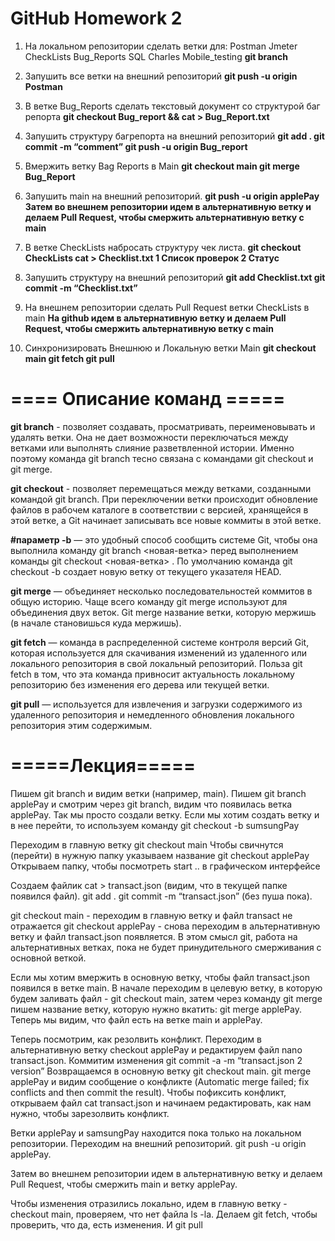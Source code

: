 # GitHub Homework 2

1. На локальном репозитории сделать ветки для:
Postman
Jmeter
CheckLists
Bug_Reports
SQL
Charles
Mobile_testing
**git branch**

3. Запушить все ветки на внешний репозиторий
**git push -u origin Postman**

4. В ветке Bug_Reports сделать текстовый документ со структурой баг репорта
**git checkout Bug_report && cat > Bug_Report.txt**

5. Запушить структуру багрепорта на внешний репозиторий
**git add .
git commit -m “comment”
git push -u origin Bug_report**

6. Вмержить ветку Bag Reports в Main
**git checkout main
git merge Bug_Report**

7. Запушить main на внешний репозиторий.
**git push -u origin applePay
Затем во внешнем репозитории идем в альтернативную ветку и делаем Pull Request, чтобы смержить альтернативную ветку с main**


8. В ветке CheckLists набросать структуру чек листа.
**git checkout CheckLists
cat > Checklist.txt
1 Список   проверок
2 Статус**

9. Запушить структуру на внешний репозиторий
**git add Checklist.txt
git commit -m “Checklist.txt”**


10. На внешнем репозитории сделать Pull Request ветки CheckLists в main
**На github идем в альтернативную ветку и делаем Pull Request, чтобы смержить альтернативную ветку с main**

11. Синхронизировать Внешнюю и Локальную ветки Main
**git checkout main
git fetch
git pull**

# **==== Описание команд =====**

**git branch** - позволяет создавать, просматривать, переименовывать и удалять ветки. Она не дает возможности переключаться между ветками или выполнять слияние разветвленной истории. Именно поэтому команда git branch тесно связана с командами git checkout и git merge.

**git checkout** - позволяет перемещаться между ветками, созданными командой git branch. При переключении ветки происходит обновление файлов в рабочем каталоге в соответствии с версией, хранящейся в этой ветке, а Git начинает записывать все новые коммиты в этой ветке.

**#параметр -b** — это удобный способ сообщить системе Git, чтобы она выполнила команду git branch <новая-ветка> перед выполнением команды git checkout <новая-ветка> . По умолчанию команда git checkout -b создает новую ветку от текущего указателя HEAD.

**git merge** — объединяет несколько последовательностей коммитов в общую историю. Чаще всего команду git merge используют для объединения двух веток.
Git merge название ветки, которую мержишь (в начале становишься куда мержишь).

**git fetch** — команда в распределенной системе контроля версий Git, которая используется для скачивания изменений из удаленного или локального репозитория в свой локальный репозиторий. Польза git fetch в том, что эта команда привносит актуальность локальному репозиторию без изменения его дерева или текущей ветки.

**git pull** — используется для извлечения и загрузки содержимого из удаленного репозитория и немедленного обновления локального репозитория этим содержимым.

# **=====Лекция=====**

Пишем git branch и видим ветки (например, main).
Пишем git branch applePay и смотрим через git branch, видим что появилась ветка applePay. Так мы просто создали ветку.
Если мы хотим создать ветку и в нее перейти, то используем команду git checkout -b sumsungPay


Переходим в главную ветку git checkout main
Чтобы свичнутся (перейти) в нужную папку указываем название git checkout applePay
Открываем папку, чтобы посмотреть start .. в графическом интерфейсе

Создаем  файлик cat > transact.json (видим, что в текущей папке появился файл).
git add .
git commit -m “transact.json” (без пуша пока).

git checkout main - переходим в главную ветку и файл transact не отражается
git checkout applePay - снова переходим в альтернативную ветку и файл transact.json появляется. В этом смысл git, работа на альтернативных ветках, пока не будет принудительного смерживания с основной веткой.

Если мы хотим вмержить в основную ветку, чтобы файл transact.json появился в ветке main. В начале переходим в целевую ветку, в которую будем заливать файл - git checkout main, затем через команду git merge пишем название ветку, которую нужно вкатить: git merge applePay. Теперь мы видим, что файл есть на ветке main и applePay.

Теперь посмотрим, как резолвить конфликт.
Переходим в альтернативную ветку checkout applePay и редактируем файл nano transact.json. Коммитим изменения git commit -a -m “transact.json 2 version”
Возвращаемся в основную ветку git checkout main.
git merge applePay и видим сообщение о конфликте (Automatic merge failed; fix conflicts and then commit the result). Чтобы пофиксить конфликт, открываем файл cat transact.json и начинаем редактировать, как нам нужно, чтобы зарезолвить конфликт.

Ветки applePay и samsungPay находится пока только на локальном репозитории. Переходим на внешний репозиторий.
git push -u origin applePay.

Затем во внешнем репозитории идем в альтернативную ветку и делаем Pull Request, чтобы смержить main и ветку applePay.

Чтобы изменения отразились локально, идем в главную ветку - checkout main, проверяем, что нет файла ls -la. Делаем git fetch, чтобы проверить, что да, есть изменения. И git pull

